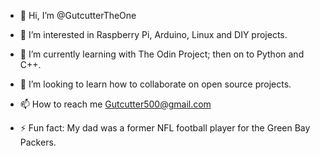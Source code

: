 - 👋 Hi, I’m @GutcutterTheOne
- 👀 I’m interested in Raspberry Pi, Arduino, Linux and DIY projects.
- 🌱 I’m currently learning with The Odin Project; then on to Python and C++.
- 💞️ I’m looking to learn how to collaborate on open source projects.
- 📫 How to reach me Gutcutter500@gmail.com

- ⚡ Fun fact: My dad was a former NFL football player for the Green Bay Packers.

<!---
GutcutterTheOne/GutcutterTheOne is a ✨ special ✨ repository because its `README.md` (this file) appears on your GitHub profile.
You can click the Preview link to take a look at your changes.
--->
